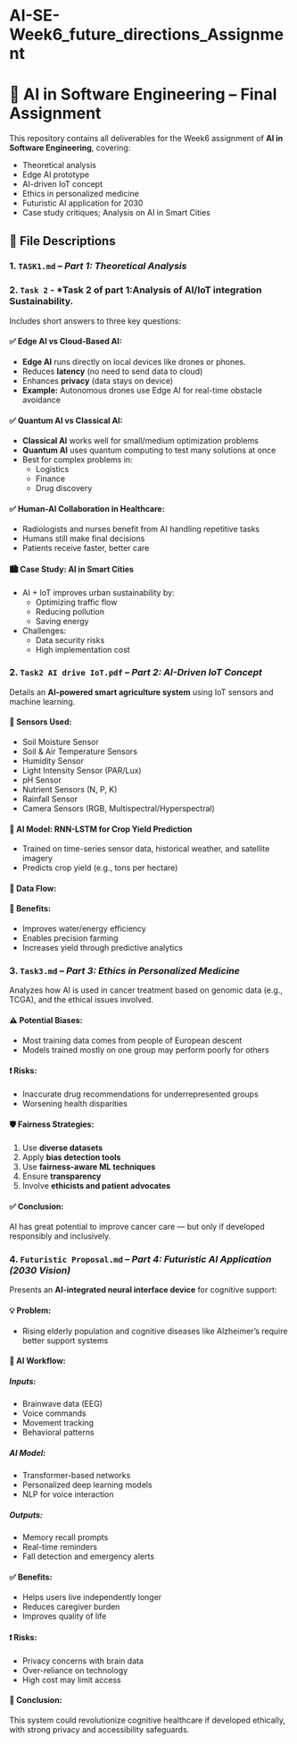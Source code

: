 # AI-SE-Week6_future_directions_Assignment


# 🧠 AI in Software Engineering – Final Assignment

This repository contains all deliverables for the Week6 assignment of **AI in Software Engineering**, covering:

- Theoretical analysis  
- Edge AI prototype  
- AI-driven IoT concept  
- Ethics in personalized medicine  
- Futuristic AI application for 2030  
- Case study critiques; Analysis on AI in Smart Cities

## 📘 File Descriptions

### 1. `TASK1.md` – *Part 1: Theoretical Analysis*
### 2. `Task 2` -   *Task 2 of part 1:Analysis of AI/IoT integration Sustainability. 

Includes short answers to three key questions:

#### ✅ Edge AI vs Cloud-Based AI:
- **Edge AI** runs directly on local devices like drones or phones.
- Reduces **latency** (no need to send data to cloud)
- Enhances **privacy** (data stays on device)
- **Example:** Autonomous drones use Edge AI for real-time obstacle avoidance

#### ✅ Quantum AI vs Classical AI:
- **Classical AI** works well for small/medium optimization problems
- **Quantum AI** uses quantum computing to test many solutions at once
- Best for complex problems in:
  - Logistics
  - Finance
  - Drug discovery

#### ✅ Human-AI Collaboration in Healthcare:
- Radiologists and nurses benefit from AI handling repetitive tasks
- Humans still make final decisions
- Patients receive faster, better care

#### 🏙️ Case Study: AI in Smart Cities
- AI + IoT improves urban sustainability by:
  - Optimizing traffic flow
  - Reducing pollution
  - Saving energy
- Challenges:
  - Data security risks
  - High implementation cost


### 2. `Task2 AI drive IoT.pdf` – *Part 2: AI-Driven IoT Concept*

Details an **AI-powered smart agriculture system** using IoT sensors and machine learning.

#### 🔧 Sensors Used:
- Soil Moisture Sensor
- Soil & Air Temperature Sensors
- Humidity Sensor
- Light Intensity Sensor (PAR/Lux)
- pH Sensor
- Nutrient Sensors (N, P, K)
- Rainfall Sensor
- Camera Sensors (RGB, Multispectral/Hyperspectral)

#### 🤖 AI Model: RNN-LSTM for Crop Yield Prediction
- Trained on time-series sensor data, historical weather, and satellite imagery
- Predicts crop yield (e.g., tons per hectare)

#### 🔄 Data Flow:

#### 🌱 Benefits:
- Improves water/energy efficiency
- Enables precision farming
- Increases yield through predictive analytics

### 3. `Task3.md` – *Part 3: Ethics in Personalized Medicine*

Analyzes how AI is used in cancer treatment based on genomic data (e.g., TCGA), and the ethical issues involved.

#### ⚠️ Potential Biases:
- Most training data comes from people of European descent
- Models trained mostly on one group may perform poorly for others

#### ❗ Risks:
- Inaccurate drug recommendations for underrepresented groups
- Worsening health disparities

#### 🛡 Fairness Strategies:
1. Use **diverse datasets**
2. Apply **bias detection tools**
3. Use **fairness-aware ML techniques**
4. Ensure **transparency**
5. Involve **ethicists and patient advocates**

#### ✅ Conclusion:
AI has great potential to improve cancer care — but only if developed responsibly and inclusively.


### 4. `Futuristic Proposal.md` – *Part 4: Futuristic AI Application (2030 Vision)*

Presents an **AI-integrated neural interface device** for cognitive support:

#### 💡 Problem:
- Rising elderly population and cognitive diseases like Alzheimer’s require better support systems

#### 🧠 AI Workflow:
##### Inputs:
- Brainwave data (EEG)
- Voice commands
- Movement tracking
- Behavioral patterns

##### AI Model:
- Transformer-based networks
- Personalized deep learning models
- NLP for voice interaction

##### Outputs:
- Memory recall prompts
- Real-time reminders
- Fall detection and emergency alerts

#### ✅ Benefits:
- Helps users live independently longer
- Reduces caregiver burden
- Improves quality of life

#### ❗ Risks:
- Privacy concerns with brain data
- Over-reliance on technology
- High cost may limit access

#### 🧠 Conclusion:
This system could revolutionize cognitive healthcare if developed ethically, with strong privacy and accessibility safeguards.

